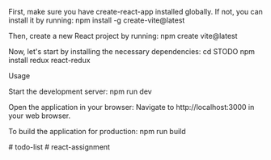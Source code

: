 First, make sure you have create-react-app installed globally. If not, you can install it by running:
npm install -g create-vite@latest

Then, create a new React project by running:
npm create vite@latest

Now, let's start by installing the necessary dependencies:
cd STODO
npm install redux react-redux

Usage

Start the development server:
npm run dev

Open the application in your browser:
Navigate to http://localhost:3000 in your web browser.

To build the application for production:
npm run build

#   t o d o - l i s t  
 #   r e a c t - a s s i g n m e n t  
 